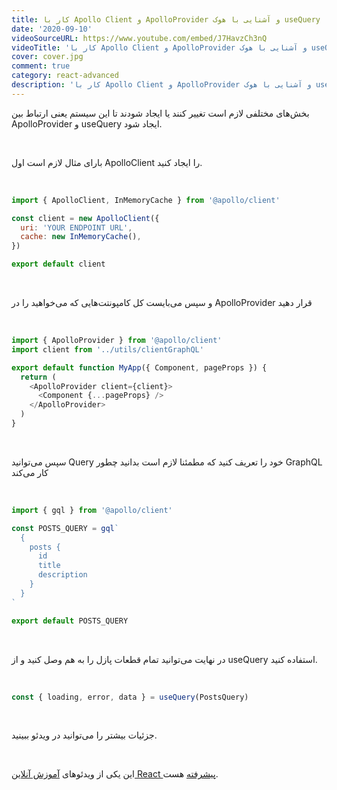 ```yaml
---
title: کار با Apollo Client و ApolloProvider و آشنایی با هوک useQuery
date: '2020-09-10'
videoSourceURL: https://www.youtube.com/embed/J7HavzCh3nQ
videoTitle: 'کار با Apollo Client و ApolloProvider و آشنایی با هوک useQuery'
cover: cover.jpg
comment: true
category: react-advanced
description: 'کار با Apollo Client و ApolloProvider و آشنایی با هوک useQuery'
---
```


بخش‌های مختلفی لازم است تغییر کنند یا ایجاد شودند تا این سیستم یعنی ارتباط بین ApolloProvider و useQuery ایجاد شود.

<br />

بارای مثال لازم است اول ApolloClient را ایجاد کنید.

<br />

```javascript
import { ApolloClient, InMemoryCache } from '@apollo/client'

const client = new ApolloClient({
  uri: 'YOUR ENDPOINT URL',
  cache: new InMemoryCache(),
})

export default client
```

<br />

و سپس می‌بایست کل کامپونتت‌هایی که می‌خواهید را در ApolloProvider قرار دهید

<br />

```javascript
import { ApolloProvider } from '@apollo/client'
import client from '../utils/clientGraphQL'

export default function MyApp({ Component, pageProps }) {
  return (
    <ApolloProvider client={client}>
      <Component {...pageProps} />
    </ApolloProvider>
  )
}
```

<br />

سپس می‌توانید Query خود را تعریف کنید که مطمئنا لازم است بدانید چطور GraphQL کار می‌کند

<br />

```javascript
import { gql } from '@apollo/client'

const POSTS_QUERY = gql`
  {
    posts {
      id
      title
      description
    }
  }
`

export default POSTS_QUERY
```

<br />

در نهایت می‌توانید تمام قطعات پازل را به هم وصل کنید و از useQuery استفاده کنید.

<br />

```javascript
const { loading, error, data } = useQuery(PostsQuery)
```

<br />

جزئیات بیشتر را می‌توانید در ویدئو ببینید.

<br />

این یکی از ویدئو‌های
[آموزش آنلاین React پیشرفته](/react-advanced-course)
هست.
